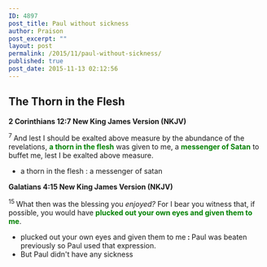 ```yaml
---
ID: 4897
post_title: Paul without sickness
author: Praison
post_excerpt: ""
layout: post
permalink: /2015/11/paul-without-sickness/
published: true
post_date: 2015-11-13 02:12:56
---
```

<h2 class="passage-display"><strong>The Thorn in the Flesh</strong></h2>
<p class="passage-display"><strong><span class="passage-display-bcv">2 Corinthians 12:7
</span><span class="passage-display-version">New King James Version (NKJV)</span></strong></p>
<span class="text 2Cor-12-7"><sup class="versenum">7 </sup>And lest I should be exalted above measure by the abundance of the revelations, <span style="color: #008000;"><strong>a thorn in the flesh</strong></span> was given to me, a <span style="color: #008000;"><strong>messenger of Satan</strong> </span>to buffet me, lest I be exalted above measure.</span>
<ul>
	<li>a thorn in the flesh : a messenger of satan</li>
</ul>
<p class="passage-display"><strong><span class="passage-display-bcv">Galatians 4:15
</span><span class="passage-display-version">New King James Version (NKJV)</span></strong></p>
<span id="en-NKJV-29147" class="text Gal-4-15"><sup class="versenum">15 </sup>What then was the blessing you <i>enjoyed?</i> For I bear you witness that, if possible, you would have <span style="color: #008000;"><strong>plucked out your own eyes and given them to me</strong></span>.</span>
<ul>
	<li>plucked out your own eyes and given them to me<strong> : </strong>Paul was beaten previously so Paul used that expression.</li>
	<li>But Paul didn't have any sickness</li>
</ul>
<div class="footnotes"></div>
&nbsp;